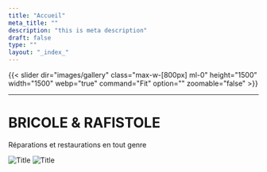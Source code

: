 ```yaml
---
title: "Accueil"
meta_title: ""
description: "this is meta description"
draft: false
type: ""
layout: "_index_"
---
```


{{< slider dir="images/gallery" class="max-w-[800px] ml-0" height="1500" width="1500" webp="true" command="Fit" option="" zoomable="false" >}}


<hr>

# BRICOLE & RAFISTOLE
Réparations et restaurations en tout genre


![Title](/images/picto_activite/picto_son_hifi_light.jpg#light)
![Title](/images/picto_activite/picto_son_hifi_dark.png#dark)